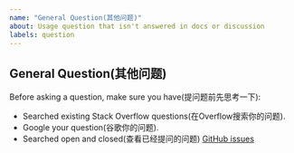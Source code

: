 ```yaml
---
name: "General Question(其他问题)"
about: Usage question that isn't answered in docs or discussion
labels: question
---
```


## General Question(其他问题)

Before asking a question, make sure you have(提问题前先思考一下):

- Searched existing Stack Overflow questions(在Overflow搜索你的问题).
- Google your question(谷歌你的问题).
- Searched open and closed(查看已经提问的问题) [GitHub issues](https://github.com/kana112233/mybatis-plus-plugin/issues?utf8=%E2%9C%93&q=is%3Aissue)
